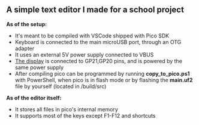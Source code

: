 ## A simple text editor I made for a school project

__As of the setup:__
- It's meant to be compiled with VSCode shipped with Pico SDK
- Keyboard is connected to the main microUSB port, through an OTG adapter
- It uses an external 5V power supply connected to VBUS
- [The display](https://wiki.seeedstudio.com/Grove-16x2_LCD_Series/) is connected to GP21,GP20 pins, and is powered by the same power supply
- After compiling pico can be programmed by running __copy_to_pico.ps1__ with PowerShell, when pico is in flash mode or by flashing the __main.uf2__ file by yourself (located in /build/src)

__As of the editor itself:__
- It stores all files in pico's internal memory
- It supports most of the keys except F1-F12 and shortcuts
